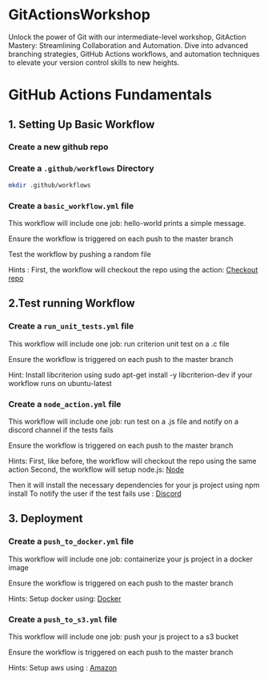 # GitActionsWorkshop
Unlock the power of Git with our intermediate-level workshop, GitAction Mastery: Streamlining Collaboration and Automation. Dive into advanced branching strategies, GitHub Actions workflows, and automation techniques to elevate your version control skills to new heights.

# GitHub Actions Fundamentals



## 1. Setting Up Basic Workflow

### Create a new github repo

### Create a `.github/workflows` Directory

```bash
mkdir .github/workflows
```

### Create a `basic_workflow.yml` file

This workflow will include one job: hello-world prints a simple message.

Ensure the workflow is triggered on each push to the master branch

Test the workflow by pushing a random file

Hints :
First, the workflow will checkout the repo using the action: [Checkout repo](https://github.com/actions/checkout/tree/v2.5.0/)

## 2.Test running Workflow

### Create a `run_unit_tests.yml` file

This workflow will include one job: run criterion unit test on a .c file

Ensure the workflow is triggered on each push to the master branch

Hint:
Install libcriterion using sudo apt-get install -y libcriterion-dev if your workflow runs on ubuntu-latest

### Create a `node_action.yml` file

This workflow will include one job: run test on a .js file and notify on a discord channel if the tests fails

Ensure the workflow is triggered on each push to the master branch

Hints:
First, like before, the workflow will checkout the repo using the same action
Second, the workflow will setup node.js: [Node](https://github.com/actions/setup-node/tree/v3/)

Then it will install the necessary dependencies for your js project using npm install
To notify the user if the test fails use : [Discord](https://github.com/Ilshidur/action-discord)

## 3. Deployment 

### Create a `push_to_docker.yml` file

This workflow will include one job: containerize your js project in a docker image

Ensure the workflow is triggered on each push to the master branch

Hints:
Setup docker using: [Docker](https://github.com/docker/setup-buildx-action/tree/v1/)

### Create a `push_to_s3.yml` file

This workflow will include one job: push your js project to a s3 bucket

Ensure the workflow is triggered on each push to the master branch

Hints:
Setup aws using : [Amazon](https://github.com/aws-actions/configure-aws-credentials/tree/v1/)